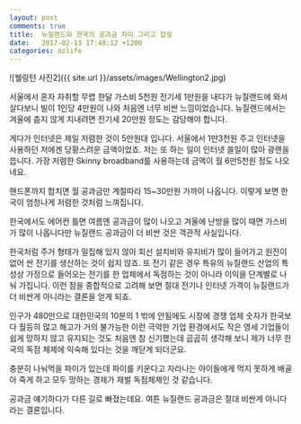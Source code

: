 ```yaml
---
layout: post
comments: true
title:  뉴질랜드와 한국의 공과금 차이 그리고 잡설
date:   2017-02-13 17:48:12 +1200
categories: nzlife
---
```


![웰링턴 사진2]({{ site.url }}/assets/images/Wellington2.jpg)

서울에서 혼자 자취할 무렵 한달 가스비 5천원 전기세 1만원을 내다가 뉴질랜드에 와서 살다보니 빌이 1인당 4만원이 나와 처음엔 너무 비싼 느낌이었습니다. 뉴질랜드에서는 겨울에 춥지 않게 지내려면 전기세 20만원 정도는 감당해야 합니다.

게다가 인터넷은 제일 저렴한 것이 5만원대 입니다. 서울에서 1만3천원 주고 인터넷을 사용하던 저에겐 당황스려운 금액이었죠. 저는 또 하는 일이 인터넷 쓸일이 많아 광랜을 씁니다. 가장 저렴한 Skinny broadband를 사용하는데 금액이 월 6만5천원 정도 나오네요.

핸드폰까지 합치면 월 공과금만 계절따라 15~30만원 가까이 나옵니다. 이렇게 보면 한국이 엄청나게 저렴한 것처럼 느껴집니다.

한국에서도 에어컨 틀면 여름엔 공과금이 많이 나오고 겨울에 난방을 많이 때면 가스비가 많이 나옵니다만 뉴질랜드 공과금이 더 비싼 것은 객관적 사실입니다.

한국처럼 주거 형태가 밀집해 있지 않아 회선 설치비와 유지비가 많이 들어가고 원전이 없어 싼 전기를 생산하는 것이 쉽지 않죠. 또 전기 같은 경우 특유의 뉴질랜드 산업의 특성상 가정으로 들어오는 전기를 한 업체에서 독점하는 것이 아니라 이익을 단계별로 나눠 가집니다. 이런 점을 종합적으로 고려해 보면 절대 전기나 인터넷 가격이 뉴질랜드가 더 비싼게 아니라는 결론을 얻게 되죠.

인구가 480만으로 대한민국의 10분의 1 밖에 안됨에도 시장에 경쟁 업체 숫자가 한국보다 월등히 많고 해고가 거의 불가능한 이런 극악한 기업 환경에서도 작은 영세 기업들이 쉽게 망하지 않고 유지되는 것도 처음엔 참 신기했는데 곰곰히 생각해 보니 제가 너무 한국의 독점 체제에 익숙해 있다는 것을 깨닫게 되더군요.

충분히 나눠먹을 파이가 있는데 파이를 키운다고 자라나는 아이들에게 먹지 못하게 배골아 죽게 하고 모두 망하는 경제가 재벌 독점체제인 것 같습니다.

공과금 얘기하다가 다른 길로 빠졌는데요. 여튼 뉴질랜드 공과금은 절대 비싼게 아니다라는 결론입니다.